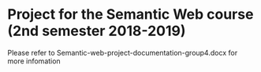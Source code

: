 # Project for the Semantic Web course (2nd semester 2018-2019)
Please refer to Semantic-web-project-documentation-group4.docx for more infomation
